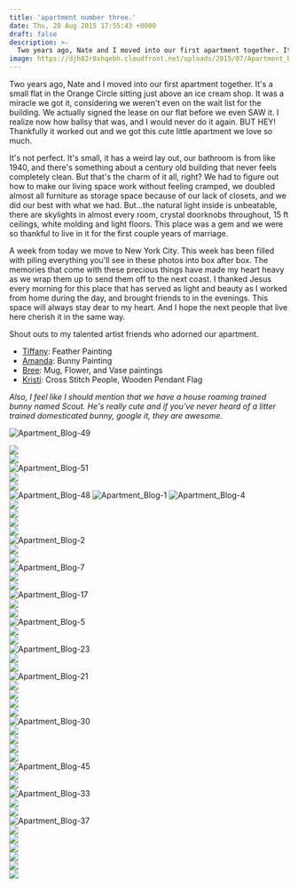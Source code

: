 ```yaml
---
title: 'apartment number three.'
date: Thu, 20 Aug 2015 17:55:43 +0000
draft: false
description: >-
  Two years ago, Nate and I moved into our first apartment together. It's a small flat in the Orange Circle sitting just above an ice cream shop.
image: https://djh82r8xhqebh.cloudfront.net/uploads/2015/07/Apartment_Blog-4.jpg
---
```


Two years ago, Nate and I moved into our first apartment together. It's a small flat in the Orange Circle sitting just above an ice cream shop. It was a miracle we got it, considering we weren't even on the wait list for the building. We actually signed the lease on our flat before we even SAW it. I realize now how ballsy that was, and I would never do it again. BUT HEY! Thankfully it worked out and we got this cute little apartment we love so much.

It's not perfect. It's small, it has a weird lay out, our bathroom is from like 1940, and there's something about a century old building that never feels completely clean. But that's the charm of it all, right? We had to figure out how to make our living space work without feeling cramped, we doubled almost all furniture as storage space because of our lack of closets, and we did our best with what we had. But...the natural light inside is unbeatable, there are skylights in almost every room, crystal doorknobs throughout, 15 ft ceilings, white molding and light floors. This place was a gem and we were so thankful to live in it for the first couple years of marriage.

A week from today we move to New York City. This week has been filled with piling everything you'll see in these photos into box after box. The memories that come with these precious things have made my heart heavy as we wrap them up to send them off to the next coast. I thanked Jesus every morning for this place that has served as light and beauty as I worked from home during the day, and brought friends to in the evenings. This space will always stay dear to my heart. And I hope the next people that live here cherish it in the same way.

Shout outs to my talented artist friends who adorned our apartment.

- [Tiffany](http://www.tiffanywongmusicandart.com/): Feather Painting
- [Amanda](http://www.lettersandlens.com/design/): Bunny Painting
- [Bree](http://www.bumblebreeart.com/): Mug, Flower, and Vase paintings
- [Kristi](http://www.exittoentry.com/): Cross Stitch People, Wooden Pendant Flag

*Also, I feel like I should mention that we have a house roaming trained bunny named Scout. He's really cute and if you've never heard of a litter trained domesticated bunny, google it, they are awesome.*

![Apartment_Blog-49](https://djh82r8xhqebh.cloudfront.net/uploads/2015/07/Apartment_Blog-49.jpg) <div class="flex-ns mhn2-ns mb3"> <div class="ph2-ns w-50-ns">![](https://djh82r8xhqebh.cloudfront.net/uploads/2015/07/Apartment_Blog-53.jpg)</div> <div class="ph2-ns w-50-ns">![](https://djh82r8xhqebh.cloudfront.net/uploads/2015/07/Apartment_Blog-50.jpg)</div> </div> ![Apartment_Blog-51](https://djh82r8xhqebh.cloudfront.net/uploads/2015/07/Apartment_Blog-51.jpg) <div class="flex-ns mhn2-ns mb3"> <div class="ph2-ns w-50-ns">![](https://djh82r8xhqebh.cloudfront.net/uploads/2015/07/Apartment_Blog-54.jpg)</div> <div class="ph2-ns w-50-ns">![](https://djh82r8xhqebh.cloudfront.net/uploads/2015/07/Apartment_Blog-52.jpg)</div> </div> ![Apartment_Blog-48](https://djh82r8xhqebh.cloudfront.net/uploads/2015/07/Apartment_Blog-48.jpg) ![Apartment_Blog-1](https://djh82r8xhqebh.cloudfront.net/uploads/2015/07/Apartment_Blog-1.jpg) ![Apartment_Blog-4](https://djh82r8xhqebh.cloudfront.net/uploads/2015/07/Apartment_Blog-4.jpg) <div class="flex-ns mhn2-ns mb3"> <div class="ph2-ns w-50-ns">![](https://djh82r8xhqebh.cloudfront.net/uploads/2015/07/Apartment_Blog-3.jpg)</div> <div class="ph2-ns w-50-ns">![](https://djh82r8xhqebh.cloudfront.net/uploads/2015/07/Apartment_Blog-12.jpg)</div> </div> <div class="flex-ns mhn2-ns mb3"> <div class="ph2-ns w-50-ns">![](https://djh82r8xhqebh.cloudfront.net/uploads/2015/07/Apartment_Blog-11.jpg)</div> <div class="ph2-ns w-50-ns">![](https://djh82r8xhqebh.cloudfront.net/uploads/2015/08/Apartment-56.jpg)</div> </div> ![Apartment_Blog-2](https://djh82r8xhqebh.cloudfront.net/uploads/2015/07/Apartment_Blog-2.jpg) <div class="flex-ns mhn2-ns mb3"> <div class="ph2-ns w-50-ns">![](https://djh82r8xhqebh.cloudfront.net/uploads/2015/07/Apartment_Blog-10.jpg)</div> <div class="ph2-ns w-50-ns">![](https://djh82r8xhqebh.cloudfront.net/uploads/2015/07/Apartment_Blog-9.jpg)</div> </div> ![Apartment_Blog-7](https://djh82r8xhqebh.cloudfront.net/uploads/2015/07/Apartment_Blog-7.jpg) <div class="flex-ns mhn2-ns mb3"> <div class="ph2-ns w-50-ns">![](https://djh82r8xhqebh.cloudfront.net/uploads/2015/07/Apartment_Blog-8.jpg)</div> <div class="ph2-ns w-50-ns">![](https://djh82r8xhqebh.cloudfront.net/uploads/2015/07/Apartment_Blog-6.jpg)</div> </div> ![Apartment_Blog-17](https://djh82r8xhqebh.cloudfront.net/uploads/2015/07/Apartment_Blog-17.jpg) <div class="flex-ns mhn2-ns mb3"> <div class="ph2-ns w-50-ns">![](https://djh82r8xhqebh.cloudfront.net/uploads/2015/07/Apartment_Blog-15.jpg)</div> <div class="ph2-ns w-50-ns">![](https://djh82r8xhqebh.cloudfront.net/uploads/2015/07/Apartment_Blog-16.jpg)</div> </div> ![Apartment_Blog-5](https://djh82r8xhqebh.cloudfront.net/uploads/2015/07/Apartment_Blog-5.jpg) <div class="flex-ns mhn2-ns mb3"> <div class="ph2-ns w-50-ns">![](https://djh82r8xhqebh.cloudfront.net/uploads/2015/07/Apartment_Blog-13.jpg)</div> <div class="ph2-ns w-50-ns">![](https://djh82r8xhqebh.cloudfront.net/uploads/2015/07/Apartment_Blog-14.jpg)</div> </div> ![Apartment_Blog-23](https://djh82r8xhqebh.cloudfront.net/uploads/2015/07/Apartment_Blog-23.jpg) <div class="flex-ns mhn2-ns mb3"> <div class="ph2-ns w-50-ns">![](https://djh82r8xhqebh.cloudfront.net/uploads/2015/07/Apartment_Blog-26.jpg)</div> <div class="ph2-ns w-50-ns">![](https://djh82r8xhqebh.cloudfront.net/uploads/2015/07/Apartment_Blog-27.jpg)</div> </div> ![Apartment_Blog-21](https://djh82r8xhqebh.cloudfront.net/uploads/2015/07/Apartment_Blog-21.jpg) <div class="flex-ns mhn2-ns mb3"> <div class="ph2-ns w-50-ns">![](https://djh82r8xhqebh.cloudfront.net/uploads/2015/07/Apartment_Blog-35.jpg)</div> <div class="ph2-ns w-50-ns">![](https://djh82r8xhqebh.cloudfront.net/uploads/2015/07/Apartment_Blog-25.jpg)</div> </div> <div class="flex-ns mhn2-ns mb3"> <div class="ph2-ns w-50-ns">![](https://djh82r8xhqebh.cloudfront.net/uploads/2015/07/Apartment_Blog-18.jpg)</div> <div class="ph2-ns w-50-ns">![](https://djh82r8xhqebh.cloudfront.net/uploads/2015/07/Apartment_Blog-20.jpg)</div> </div> ![Apartment_Blog-30](https://djh82r8xhqebh.cloudfront.net/uploads/2015/07/Apartment_Blog-30.jpg) <div class="flex-ns mhn2-ns mb3"> <div class="ph2-ns w-50-ns">![](https://djh82r8xhqebh.cloudfront.net/uploads/2015/07/Apartment_Blog-44.jpg)</div> <div class="ph2-ns w-50-ns">![](https://djh82r8xhqebh.cloudfront.net/uploads/2015/07/Apartment_Blog-29.jpg)</div> </div> <div class="flex-ns mhn2-ns mb3"> <div class="ph2-ns w-50-ns">![](https://djh82r8xhqebh.cloudfront.net/uploads/2015/07/Apartment_Blog-31.jpg)</div> <div class="ph2-ns w-50-ns">![](https://djh82r8xhqebh.cloudfront.net/uploads/2015/07/Apartment_Blog-46.jpg)</div> </div> ![Apartment_Blog-45](https://djh82r8xhqebh.cloudfront.net/uploads/2015/07/Apartment_Blog-45.jpg) <div class="flex-ns mhn2-ns mb3"> <div class="ph2-ns w-50-ns">![](https://djh82r8xhqebh.cloudfront.net/uploads/2015/07/Apartment_Blog-47.jpg)</div> <div class="ph2-ns w-50-ns">![](https://djh82r8xhqebh.cloudfront.net/uploads/2015/07/Apartment_Blog-55.jpg)</div> </div> ![Apartment_Blog-33](https://djh82r8xhqebh.cloudfront.net/uploads/2015/07/Apartment_Blog-33.jpg) <div class="flex-ns mhn2-ns mb3"> <div class="ph2-ns w-50-ns">![](https://djh82r8xhqebh.cloudfront.net/uploads/2015/07/Apartment_Blog-34.jpg)</div> <div class="ph2-ns w-50-ns">![](https://djh82r8xhqebh.cloudfront.net/uploads/2015/07/Apartment_Blog-38.jpg)</div> </div> ![Apartment_Blog-37](https://djh82r8xhqebh.cloudfront.net/uploads/2015/07/Apartment_Blog-37.jpg) <div class="flex-ns mhn2-ns mb3"> <div class="ph2-ns w-50-ns">![](https://djh82r8xhqebh.cloudfront.net/uploads/2015/07/Apartment_Blog-32.jpg)</div> <div class="ph2-ns w-50-ns">![](https://djh82r8xhqebh.cloudfront.net/uploads/2015/07/Apartment_Blog-39.jpg)</div> </div> <div class="flex-ns mhn2-ns mb3"> <div class="ph2-ns w-50-ns">![](https://djh82r8xhqebh.cloudfront.net/uploads/2015/07/Apartment_Blog-40.jpg)</div> <div class="ph2-ns w-50-ns">![](https://djh82r8xhqebh.cloudfront.net/uploads/2015/07/Apartment_Blog-42.jpg)</div> </div> <div class="flex-ns mhn2-ns mb3"> <div class="ph2-ns w-50-ns">![](https://djh82r8xhqebh.cloudfront.net/uploads/2015/08/Apartment-57.jpg)</div> <div class="ph2-ns w-50-ns">![](https://djh82r8xhqebh.cloudfront.net/uploads/2015/08/Apartment-58.jpg)</div> </div>